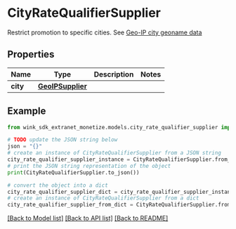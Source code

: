 # CityRateQualifierSupplier

Restrict promotion to specific cities. See [Geo-IP city geoname data](#operation/searchForCity)

## Properties

Name | Type | Description | Notes
------------ | ------------- | ------------- | -------------
**city** | [**GeoIPSupplier**](GeoIPSupplier.md) |  | 

## Example

```python
from wink_sdk_extranet_monetize.models.city_rate_qualifier_supplier import CityRateQualifierSupplier

# TODO update the JSON string below
json = "{}"
# create an instance of CityRateQualifierSupplier from a JSON string
city_rate_qualifier_supplier_instance = CityRateQualifierSupplier.from_json(json)
# print the JSON string representation of the object
print(CityRateQualifierSupplier.to_json())

# convert the object into a dict
city_rate_qualifier_supplier_dict = city_rate_qualifier_supplier_instance.to_dict()
# create an instance of CityRateQualifierSupplier from a dict
city_rate_qualifier_supplier_from_dict = CityRateQualifierSupplier.from_dict(city_rate_qualifier_supplier_dict)
```
[[Back to Model list]](../README.md#documentation-for-models) [[Back to API list]](../README.md#documentation-for-api-endpoints) [[Back to README]](../README.md)


